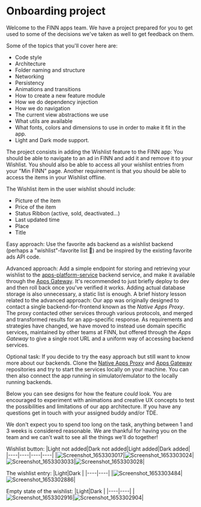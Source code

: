 # Onboarding project

Welcome to the FINN apps team. We have a project prepared for you to get used to some of the decisions we've taken as well to get feedback on them.

Some of the topics that you'll cover here are:
- Code style
- Architecture
- Folder naming and structure
- Networking
- Persistency
- Animations and transitions
- How to create a new feature module
- How we do dependency injection
- How we do navigation
- The current view abstractions we use
- What utils are available
- What fonts, colors and dimensions to use in order to make it fit in the app.
- Light and Dark mode support.

The project consists in adding the Wishlist feature to the FINN app: You should be able to navigate to an ad in FINN and add it and remove it to your Wishlist. You should also be able to access all your wishlist entries from your "Min FINN" page.
Another requirement is that you should be able to access the items in your Wishlist offline.

The Wishlist item in the user wishlist should include:
- Picture of the item
- Price of the item
- Status Ribbon (active, sold, deactivated...)
- Last updated time
- Place
- Title


Easy approach: Use the favorite ads backend as a wishlist backend (perhaps a "wishlist"-favorite list 🤷) and be inspired by the existing favorite ads API code.

Advanced approach: Add a simple endpoint for storing and retrieving your wishlist to the [apps-platform-service](https://github.schibsted.io/finn/apps-platform-service) backend service, and make it available through the [Apps Gateway](https://github.schibsted.io/finn/apps-gw-poc). It's recommended to just briefly deploy to dev and then roll back once you've verified it works. Adding actual database storage is also unnecessary, a static list is enough.
A brief history lesson related to the advanced approach: Our app was originally designed to contact a single backend-for-frontend known as the *Native Apps Proxy*. The proxy contacted other services through various protocols, and merged and transformed results for an app-specific response.
As requirements and strategies have changed, we have moved to instead use domain specific services, maintained by other teams at FINN, but offered through the *Apps Gateway* to give a single root URL and a uniform way of accessing backend services.

Optional task: If you decide to try the easy approach but still want to know more about our backends. Clone the [Native Apps Proxy](https://github.schibsted.io/finn/finn_native_app_proxy) and [Apps Gateway](https://github.schibsted.io/finn/apps-gw-poc) repositories and try to start the services locally on your machine. You can then also connect the app running in simulator/emulator to the locally running backends.

Below you can see designs for how the feature _could_ look.
You are encouraged to experiment with animations and creative UX concepts to test the possibilities and limitations of our app architecture.
If you have any questions get in touch with your assigned buddy and/or TDE.

We don't expect you to spend too long on the task, anything between 1 and 3 weeks is considered reasonable.
We are thankful for having you on the team and we can't wait to see all the things we'll do together!

Wishlist button:
|Light not added|Dark not added|Light added|Dark added|
|----|----|----|----|
|![Screenshot_1653303017](https://user-images.githubusercontent.com/15628235/169805675-507a86ac-f249-4e09-8c1a-eb92d147ebcf.png)|![Screenshot_1653303024](https://user-images.githubusercontent.com/15628235/169805701-f4a1bcd2-c82f-443c-9c43-4ac22f0f4b17.png)|![Screenshot_1653303033](https://user-images.githubusercontent.com/15628235/169806063-6bcec6de-fe7b-47b9-9b5e-6afa21bae303.png)|![Screenshot_1653303028](https://user-images.githubusercontent.com/15628235/169806044-bb209877-f8c3-47e0-879b-d6b47378f4e3.png)|

The wishlist entry:
|Light|Dark |
|----|----|
|![Screenshot_1653303484](https://user-images.githubusercontent.com/15628235/169804978-3150815a-611f-4069-b133-01d13d0b4e47.png)|![Screenshot_1653302886](https://user-images.githubusercontent.com/15628235/169805078-bb9d54eb-836d-4a7d-a4e4-40563998ba1b.png)|

Empty state of the wishlist:
|Light|Dark |
|----|----|
|![Screenshot_1653302916](https://user-images.githubusercontent.com/15628235/169805460-9cd0d192-fcd5-40a6-aab9-133fa167ad18.png)|![Screenshot_1653302904](https://user-images.githubusercontent.com/15628235/169805537-50592ecf-d9a6-464e-ab83-d40b66125119.png)|
